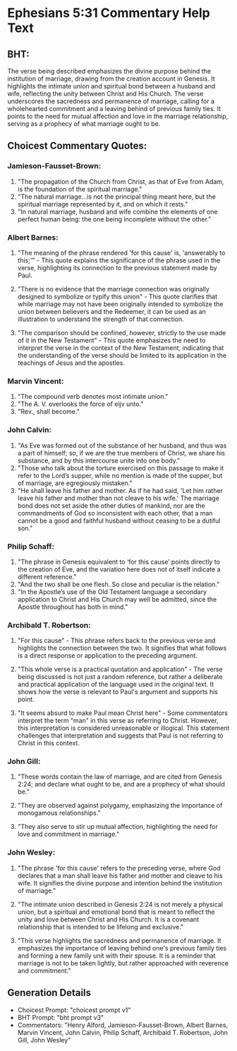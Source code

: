 # Ephesians 5:31 Commentary Help Text

## BHT:
The verse being described emphasizes the divine purpose behind the institution of marriage, drawing from the creation account in Genesis. It highlights the intimate union and spiritual bond between a husband and wife, reflecting the unity between Christ and His Church. The verse underscores the sacredness and permanence of marriage, calling for a wholehearted commitment and a leaving behind of previous family ties. It points to the need for mutual affection and love in the marriage relationship, serving as a prophecy of what marriage ought to be.

## Choicest Commentary Quotes:
### Jamieson-Fausset-Brown:
1. "The propagation of the Church from Christ, as that of Eve from Adam, is the foundation of the spiritual marriage."
2. "The natural marriage...is not the principal thing meant here, but the spiritual marriage represented by it, and on which it rests."
3. "In natural marriage, husband and wife combine the elements of one perfect human being: the one being incomplete without the other."

### Albert Barnes:
1. "The meaning of the phrase rendered 'for this cause' is, 'answerably to this;'" - This quote explains the significance of the phrase used in the verse, highlighting its connection to the previous statement made by Paul.

2. "There is no evidence that the marriage connection was originally designed to symbolize or typify this union" - This quote clarifies that while marriage may not have been originally intended to symbolize the union between believers and the Redeemer, it can be used as an illustration to understand the strength of that connection.

3. "The comparison should be confined, however, strictly to the use made of it in the New Testament" - This quote emphasizes the need to interpret the verse in the context of the New Testament, indicating that the understanding of the verse should be limited to its application in the teachings of Jesus and the apostles.

### Marvin Vincent:
1. "The compound verb denotes most intimate union."
2. "The A. V. overlooks the force of eijv unto."
3. "Rev., shall become."

### John Calvin:
1. "As Eve was formed out of the substance of her husband, and thus was a part of himself; so, if we are the true members of Christ, we share his substance, and by this intercourse unite into one body."
2. "Those who talk about the torture exercised on this passage to make it refer to the Lord’s supper, while no mention is made of the supper, but of marriage, are egregiously mistaken."
3. "He shall leave his father and mother. As if he had said, 'Let him rather leave his father and mother than not cleave to his wife.' The marriage bond does not set aside the other duties of mankind, nor are the commandments of God so inconsistent with each other, that a man cannot be a good and faithful husband without ceasing to be a dutiful son."

### Philip Schaff:
1. "The phrase in Genesis equivalent to ‘for this cause’ points directly to the creation of Eve, and the variation here does not of itself indicate a different reference."
2. "And the two shall be one flesh. So close and peculiar is the relation."
3. "In the Apostle’s use of the Old Testament language a secondary application to Christ and His Church may well be admitted, since the Apostle throughout has both in mind."

### Archibald T. Robertson:
1. "For this cause" - This phrase refers back to the previous verse and highlights the connection between the two. It signifies that what follows is a direct response or application to the preceding argument.

2. "This whole verse is a practical quotation and application" - The verse being discussed is not just a random reference, but rather a deliberate and practical application of the language used in the original text. It shows how the verse is relevant to Paul's argument and supports his point.

3. "It seems absurd to make Paul mean Christ here" - Some commentators interpret the term "man" in this verse as referring to Christ. However, this interpretation is considered unreasonable or illogical. This statement challenges that interpretation and suggests that Paul is not referring to Christ in this context.

### John Gill:
1. "These words contain the law of marriage, and are cited from Genesis 2:24; and declare what ought to be, and are a prophecy of what should be." 

2. "They are observed against polygamy, emphasizing the importance of monogamous relationships." 

3. "They also serve to stir up mutual affection, highlighting the need for love and commitment in marriage."

### John Wesley:
1. "The phrase 'for this cause' refers to the preceding verse, where God declares that a man shall leave his father and mother and cleave to his wife. It signifies the divine purpose and intention behind the institution of marriage."

2. "The intimate union described in Genesis 2:24 is not merely a physical union, but a spiritual and emotional bond that is meant to reflect the unity and love between Christ and His Church. It is a covenant relationship that is intended to be lifelong and exclusive."

3. "This verse highlights the sacredness and permanence of marriage. It emphasizes the importance of leaving behind one's previous family ties and forming a new family unit with their spouse. It is a reminder that marriage is not to be taken lightly, but rather approached with reverence and commitment."


## Generation Details
- Choicest Prompt: "choicest prompt v1"
- BHT Prompt: "bht prompt v3"
- Commentators: "Henry Alford, Jamieson-Fausset-Brown, Albert Barnes, Marvin Vincent, John Calvin, Philip Schaff, Archibald T. Robertson, John Gill, John Wesley"
